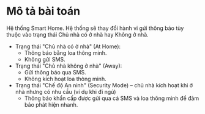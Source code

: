 # Mô tả bài toán

Hệ thống Smart Home. Hệ thống sẽ thay đổi hành vi gửi thông báo tùy thuộc vào trạng thái Chủ nhà có ở nhà hay Không ở
nhà.

* Trạng thái "Chủ nhà có ở nhà" (At Home):
    * Thông báo bằng loa thông minh.
    * Không gửi SMS.
* Trạng thái "Chủ nhà không ở nhà" (Away):
    * Gửi thông báo qua SMS.
    * Không kích hoạt loa thông minh.
* Trạng thái "Chế độ An ninh" (Security Mode) – chủ nhà kích hoạt khi ở nhà nhưng có nhu cầu (ví dụ khi đi ngủ)
    * Thông báo khẩn cấp được gửi qua cả SMS và loa thông minh để đảm bảo phát hiện nhanh.

